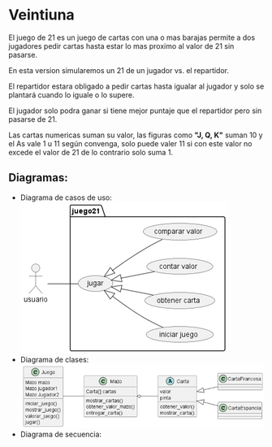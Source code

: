 # Veintiuna

El juego de 21 es un juego de cartas con una o mas barajas permite a dos jugadores pedir cartas hasta estar lo mas proximo al valor de 21 sin pasarse.

En esta version simularemos un 21 de un jugador vs. el repartidor.

El repartidor estara obligado a pedir cartas hasta igualar al jugador y solo se plantará cuando lo iguale o lo supere.

El jugador solo podra ganar si tiene mejor puntaje que el repartidor pero sin pasarse de 21.

Las cartas numericas suman su valor, las figuras como __"J, Q, K"__ suman 10 y el As vale 1 u 11 según convenga, solo puede valer 11 si con este valor no excede el valor de 21 de lo contrario solo suma 1.

## Diagramas:

- Diagrama de casos de uso:
![Casos de uso](out/diagramas/casos_de_uso/casos_de_uso.png)
- Diagrama de clases:
![Clases](out/diagramas/clases/clases.png)
- Diagrama de secuencia:

